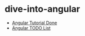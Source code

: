 # dive-into-angular

- [Angular Tutorial Done](https://angular-tutorial-done.netlify.app/)
- [Angular TODO List](https://todo-list-practice-angular.netlify.app)

